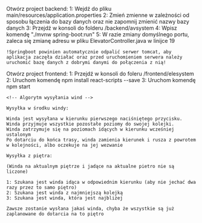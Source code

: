 Otwórz project backend:
    1: Wejdź do pliku main/resources/application.properties
    2: Zmień zmienne w zależności od sposobu łączenia do bazy danych oraz nie zapomnij zmienić nazwy bazy danych
    3: Przejdź w konsoli do folderu /backend/avsystem
    4: Wpisz komendę "./mvnw spring-boot:run" 
    5: W razie zmiany domyślnego portu, zaleca się zmianę adresu w pliku ElevatorController.java w linijce 19

    !Springboot powinien automatycznie odpalić serwer tomcat, aby aplikacja zaczęła działać oraz przed uruchomieniem serwera należy uruchomić bazę danych z dobrymi danymi do połączenia z nią!

Otwórz project frontend:
    1: Przejdź w konsoli do foleru /frontend/elesystem
    2: Uruchom komendę npm install react-scripts --save
    3: Uruchom komendę npm start


    <!-- Algorytm wysyłania wind -->

    Wysyłka w środku windy:

    Winda jest wysyłana w kierunku pierwszego naciśniętego przycisku.
    Winda przyjmuje wszystkie pozostałe poziomy do swojej kolejki.
    Winda zatrzymuje się na poziomach idących w kierunku wcześniej ustalonym
    Po dotarciu do końca trasy, winda zamienia kierunek i rusza z powrotem w kolejności, albo oczekuje na jej wezwanie

    Wysyłka z piętra:

    (Winda na aktualnym piętrze i jadące na aktualne pietro nie są liczone)

    1: Szukana jest winda idąca w odpowiednim kierunku (aby nie jechać dwa razy przez to samo piętro)
    2: Szukana jest winda z najmniejszą kolejką
    3: Szukana jest winda, która jest najbliżej

    Zawsze zostanie wysłana jakaś winda, chyba że wszystkie są już zaplanowane do dotarcia na to piętro